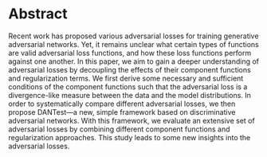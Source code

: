# Abstract

Recent work has proposed various adversarial losses for training generative
adversarial networks. Yet, it remains unclear what certain types of functions
are valid adversarial loss functions, and how these loss functions perform
against one another. In this paper, we aim to gain a deeper understanding of
adversarial losses by decoupling the effects of their component functions and
regularization terms. We first derive some necessary and sufficient conditions
of the component functions such that the adversarial loss is a divergence-like
measure between the data and the model distributions. In order to systematically
compare different adversarial losses, we then propose DANTest—a new, simple
framework based on discriminative adversarial networks. With this framework, we
evaluate an extensive set of adversarial losses by combining different component
functions and regularization approaches. This study leads to some new insights
into the adversarial losses.
